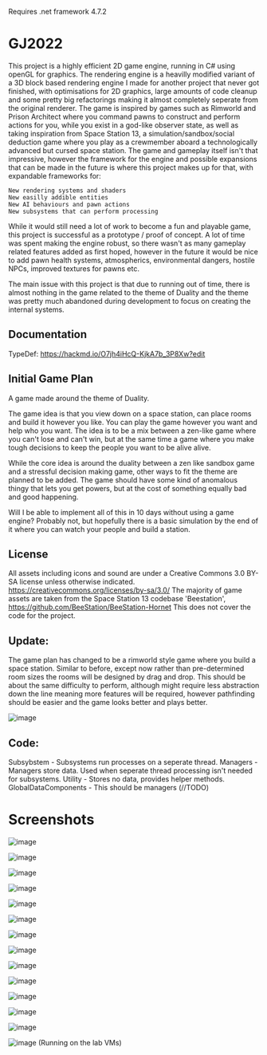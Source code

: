 Requires .net framework 4.7.2

# GJ2022

This project is a highly efficient 2D game engine, running in C# using openGL for graphics. The rendering engine is a heavilly modified variant of a 3D block based rendering engine I made for another project that never got finished, with optimisations for 2D graphics, large amounts of code cleanup and some pretty big refactorings making it almost completely seperate from the original renderer. The game is inspired by games such as Rimworld and Prison Architect where you command pawns to construct and perform actions for you, while you exist in a god-like observer state, as well as taking inspiration from Space Station 13, a simulation/sandbox/social deduction game where you play as a crewmember aboard a technologically advanced but cursed space station. The game and gameplay itself isn't that impressive, however the framework for the engine and possible expansions that can be made in the future is where this project makes up for that, with expandable frameworks for:

    New rendering systems and shaders
    New easilly addible entities
    New AI behaviours and pawn actions
    New subsystems that can perform processing

While it would still need a lot of work to become a fun and playable game, this project is successful as a prototype / proof of concept.
A lot of time was spent making the engine robust, so there wasn't as many gameplay related features added as first hoped, however in the future it would be nice to add pawn health systems, atmospherics, environmental dangers, hostile NPCs, improved textures for pawns etc.

The main issue with this project is that due to running out of time, there is almost nothing in the game related to the theme of Duality and the theme was pretty much abandoned during development to focus on creating the internal systems.

## Documentation

TypeDef:
https://hackmd.io/O7jh4iHcQ-KjkA7b_3P8Xw?edit

## Initial Game Plan

A game made around the theme of Duality.

The game idea is that you view down on a space station, can place rooms and build it however you like. You can play the game however you want and help who you want.
The idea is to be a mix between a zen-like game where you can't lose and can't win, but at the same time a game where you make tough decisions to keep the people you want to be alive alive.

While the core idea is around the duality between a zen like sandbox game and a stressful decision making game, other ways to fit the theme are planned to be added.
The game should have some kind of anomalous thingy that lets you get powers, but at the cost of something equally bad and good happening.

Will I be able to implement all of this in 10 days without using a game engine? Probably not, but hopefully there is a basic simulation by the end of it where you can watch your people and build a station.

## License

All assets including icons and sound are under a Creative Commons 3.0 BY-SA license unless otherwise indicated. https://creativecommons.org/licenses/by-sa/3.0/
The majority of game assets are taken from the Space Station 13 codebase 'Beestation', https://github.com/BeeStation/BeeStation-Hornet
This does not cover the code for the project.

## Update:

The game plan has changed to be a rimworld style game where you build a space station. Similar to before, except now rather than pre-determined room sizes the rooms will be designed by drag and drop.
This should be about the same difficulty to perform, although might require less abstraction down the line meaning more features will be required, however pathfinding should be easier and the game looks better and plays better.

![image](https://user-images.githubusercontent.com/26465327/150687457-2d106f7a-9949-4485-8a70-315d7c270c65.png)

## Code:

Subsybstem - Subsystems run processes on a seperate thread.
Managers - Managers store data. Used when seperate thread processing isn't needed for subsystems.
Utility - Stores no data, provides helper methods.
GlobalDataComponents - This should be managers (//TODO)

# Screenshots
![image](https://user-images.githubusercontent.com/26465327/151701715-516d425d-f59d-49a2-b50a-c8c2a40ef45d.png)

![image](https://user-images.githubusercontent.com/26465327/151701696-71b36c87-d0fb-4bd1-ba8b-9de9a3de0168.png)

![image](https://user-images.githubusercontent.com/26465327/151696771-f4655219-0f6a-4b92-8677-767716b5b850.png)

![image](https://user-images.githubusercontent.com/26465327/151695011-6920e1b4-ea3a-47a0-95a8-898adf6c96e8.png)

![image](https://user-images.githubusercontent.com/26465327/151676063-88193305-e95f-4929-be42-14213ef7437d.png)

![image](https://user-images.githubusercontent.com/26465327/151675978-3c7d3439-bb42-4433-b7ea-cff446f360a7.png)

![image](https://user-images.githubusercontent.com/26465327/151675950-59bea494-db30-4dfe-9ab6-21c084e22e89.png)

![image](https://user-images.githubusercontent.com/26465327/151660809-42c4ef5e-74f9-451c-80ab-d45a63042c6b.png)

![image](https://user-images.githubusercontent.com/26465327/151601612-20988587-1d69-44ee-a557-d7ab98be9829.png)

![image](https://user-images.githubusercontent.com/26465327/151583013-fe18a87a-3d6e-481f-82c9-44461e6304a9.png)

![image](https://user-images.githubusercontent.com/26465327/150699998-b8a64d51-fbb2-422a-8849-2b1fd1a79870.png)

![image](https://user-images.githubusercontent.com/26465327/150700011-4fad9372-22ab-463f-bdd6-0a97cbe6ec23.png)

![image](https://user-images.githubusercontent.com/26465327/150700037-9a8343f0-7fa6-490f-847a-3ba4f01f1f14.png)

![image](https://user-images.githubusercontent.com/26465327/150989860-b57af124-09da-44e2-9b07-b696c05d7854.png)
(Running on the lab VMs)
